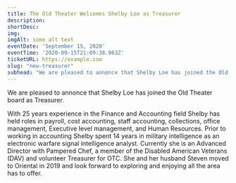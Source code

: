 ```yaml
---
title: The Old Theater Welcomes Shelby Loe as Treasurer
description:  
shortDesc: 
img: 
imgAlt: some alt text
eventDate: 'September 15, 2020'
eventTime: '2020-09-15T21:09:38.963Z'
ticketURL: https://example.com
slug: "new-treasurer"
subhead: "We are pleased to annonce that Shelby Loe has joined the Old Theater board as Treasurer."
---
```


We are pleased to annonce that Shelby Loe has joined the Old Theater board as Treasurer.

With 25 years experience in the Finance and Accounting field Shelby has held roles in payroll, cost accounting, staff accounting, collections, office management, Executive level management, and Human Resources.  Prior to working in accounting Shelby spent 14 years in military intelligence as an electronic warfare signal intelligence analyst.  Currently she is an Advanced Director with Pampered Chef, a member of the Disabled American Veterans (DAV) and volunteer Treasurer for OTC.  She and her husband Steven moved to Oriental in 2019 and look forward to exploring and enjoying all the area has to offer.



<!-- 2 ways to include images 
![als](/_nuxt/assets/img/about/old_theater_seats.jpg)
![als](/images/volunteer/popcorn.jpg) -->